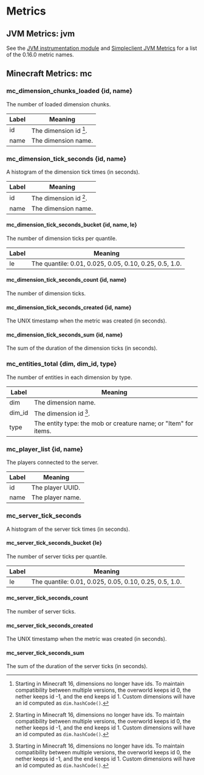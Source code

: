 Metrics
=======


JVM Metrics: jvm
----------------

See the [JVM instrumentation module](https://prometheus.github.io/client_java/instrumentation/jvm/) and [Simpleclient JVM Metrics](https://prometheus.github.io/client_java/migration/simpleclient/#jvm-metrics) for a list of the 0.16.0 metric names.


Minecraft Metrics: mc
---------------------


### mc_dimension_chunks_loaded {id, name}

The number of loaded dimension chunks.

| Label | Meaning                |
|-------|------------------------|
| id    | The dimension id [^1]. |
| name  | The dimension name.    |


### mc_dimension_tick_seconds {id, name}

A histogram of the dimension tick times (in seconds).

| Label | Meaning                |
|-------|------------------------|
| id    | The dimension id [^1]. |
| name  | The dimension name.    |


#### mc_dimension_tick_seconds_bucket {id, name, le}

The number of dimension ticks per quantile.

| Label | Meaning                                                |
|-------|--------------------------------------------------------|
| le    | The quantile: 0.01, 0.025, 0.05, 0.10, 0.25, 0.5, 1.0. |


#### mc_dimension_tick_seconds_count {id, name}

The number of dimension ticks.


#### mc_dimension_tick_seconds_created {id, name}

The UNIX timestamp when the metric was created (in seconds).


#### mc_dimension_tick_seconds_sum {id, name}

The sum of the duration of the dimension ticks (in seconds).


### mc_entities_total {dim, dim_id, type}

The number of entities in each dimension by type.

| Label  | Meaning                                                         |
|--------|-----------------------------------------------------------------|
| dim    | The dimension name.                                             |
| dim_id | The dimension id [^1].                                          |
| type   | The entity type: the mob or creature name; or "Item" for items. |


### mc_player_list {id, name}

The players connected to the server.

| Label  | Meaning          |
|--------|------------------|
| id     | The player UUID. |
| name   | The player name. |


### mc_server_tick_seconds

 A histogram of the server tick times (in seconds).


#### mc_server_tick_seconds_bucket {le}

The number of server ticks per quantile.

| Label | Meaning                                                |
|-------|--------------------------------------------------------|
| le    | The quantile: 0.01, 0.025, 0.05, 0.10, 0.25, 0.5, 1.0. |


#### mc_server_tick_seconds_count

The number of server ticks.


#### mc_server_tick_seconds_created

The UNIX timestamp when the metric was created (in seconds).


#### mc_server_tick_seconds_sum

The sum of the duration of the server ticks (in seconds).


[^1]: Starting in Minecraft 16, dimensions no longer have ids. To maintain compatibility between multiple versions, the overworld keeps id 0, the nether keeps id -1, and the end keeps id 1. Custom dimensions will have an id computed as `dim.hashCode()`.
